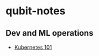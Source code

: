 # qubit-notes

## Dev and ML operations

- <a href="dev_ml_ops/kubernetes_101.md">Kubernetes 101</a>